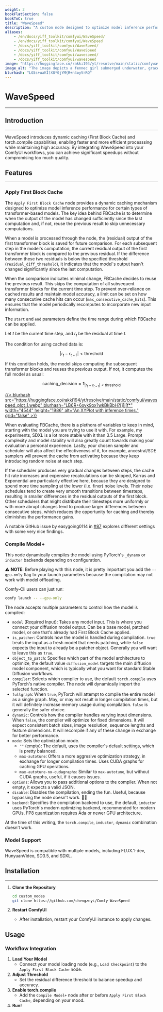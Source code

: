 ```yaml
---
weight: 3
bookFlatSection: false
bookToC: true
title: "WaveSpeed"
description: "A custom node designed to optimize model inference performance in ComfyUI."
aliases:
    - /en/docs/yiff_toolkit/comfyui/WaveSpeed/
    - /en/docs/yiff_toolkit/comfyui/WaveSpeed
    - /docs/yiff_toolkit/comfyui/WaveSpeed/
    - /docs/yiff_toolkit/comfyui/WaveSpeed
    - /docs/yiff_toolkit/comfyui/wavespeed/
    - /docs/yiff_toolkit/comfyui/wavespeed
image: "https://huggingface.co/rakki194/yt/resolve/main/static/comfywave_resized.webp"
image_alt: "The image depicts a fennec girl submerged underwater, gracefully swimming beneath the surface. She has blonde, slightly tousled hair, large fennec-like ears with white fur at the tips, and a bushy, cream-colored tail. She is dressed in a dark blue oversized jacket, which drapes loosely over her form, and wears black shoes. Her expression is calm and serene as she gazes toward the viewer, with small bubbles escaping toward the water's surface, which is illuminated by soft sunlight filtering from above. The deep blue hue of the surrounding water contrasts with her light fur and clothing, creating a visually striking composition that conveys a tranquil and dreamlike atmosphere."
blurhash: "LG5s+uaKI]X8*0jYM{R+n4oyVrRQ"
---
```


<!--markdownlint-disable MD025 MD033 MD038 -->

# WaveSpeed

---

## Introduction

---

WaveSpeed introduces dynamic caching (First Block Cache) and torch.compile capabilities, enabling faster and more efficient processsing while maintaining high accuracy. By integrating WaveSpeed into your ComfyUI workflows, you can achieve significant speedups without compromising too much quality.

## Features

---

### Apply First Block Cache

The `Apply First Block Cache` node provides a dynamic caching mechanism designed to optimize model inference performance for certain types of transformer-based models. The key idea behind FBCache is to determine when the output of the model has changed sufficiently since the last computation and, if not, reuse the previous result to skip unnecessary computations.

When a model is processed through the node, the (residual) output of the first transformer block is saved for future comparison. For each subsequent step in the model's computation, the current residual output of the first transformer block is compared to the previous residual. If the difference between these two residuals is below the specified threshold (`residual_diff_threshold`), it indicates that the model's output hasn't changed significantly since the last computation.

When the comparison indicates minimal change, FBCache decides to reuse the previous result. This skips the computation of all subsequent transformer blocks for the current time step. To prevent over-reliance on cached results and maintain model accuracy, a limit can be set on how many consecutive cache hits can occur (`max_consecutive_cache_hits`). This ensures that the model periodically recomputes to incorporate new input information.

The `start` and `end` parameters define the time range during which FBCache can be applied.

Let $t$ be the current time step, and $r_t$ be the residual at time $t$.

The condition for using cached data is:

$$
|r_t - r_{t-1}| < \text{threshold}
$$

If this condition holds, the model skips computing the subsequent transformer blocks and reuses the previous output. If not, it computes the full model as usual:

$$
\text{caching_decision} = \mathbf{1}_{|r_t - r_{t-1}| < \text{threshold}}
$$

<a href="https://huggingface.co/rakki194/yt/resolve/main/static/comfyui/wavespeed_plot_1.png">
{{< blurhash
  src="https://huggingface.co/rakki194/yt/resolve/main/static/comfyui/wavespeed_plot_1.webp"
  blurhash="LB6R+6ovk9ox?wkBkBbH?[j]j[f*"
  width="4544"
  height="1986"
  alt="An XYPlot with inference times."
  grid="false"
>}}
</a>

When evaluating FBCache, there is a plethora of variables to keep in mind, starting with the model you are trying to use it with. For example, my experiments, SDXL is a lot more stable with it than 3.5 Large. Prompt complexity and model stability will also greatly count towards making your evaluation a personal experience. Lastly, your chosen sampler and scheduler will also affect the effectiveness of it, for example, ancestral/SDE samplers will prevent the cache from activating because they keep introducing random noise at each step.

If the scheduler produces very gradual changes between steps, the cache hit rate increases and expensive recalculations can be skipped, Karras and Exponential are particularly effective here, because they are designed to spend more time sampling at the lower (i.e. finer) noise levels. Their noise schedules tend to create very smooth transitions between timesteps, resulting in smaller differences in the residual outputs of the first block. Other schedulers that might distribute their timesteps more uniformly or with more abrupt changes tend to produce larger differences between consecutive steps, which reduces the opportunity for caching and thereby diminishes the performance gains.

A notable GitHub issue by easygoing0114 in [#87](https://github.com/chengzeyi/Comfy-WaveSpeed/issues/87) explores different settings with some very nice findings.

### Compile Model+

This node dynamically compiles the model using PyTorch's `_dynamo` or `inductor` backends depending on configuration.

⚠️ **NOTE**: Before playing with this node, it is pretty important you add the `--gpu-only` flag to your launch parameters because the compilation may not work with model offloading.

Comfy-Cli users can just run:

```bash
comfy launch -- --gpu-only
```

The node accepts multiple parameters to control how the model is compiled:

- `model` (Required Input): Takes any model input. This is where you connect your diffusion model output. Can be a base model, patched model, or one that's already had First Block Cache applied.
- `is_patcher`: Controls how the model is handled during compilation. `true` treats the input as a fresh model that needs patching, while `false` expects the input to already be a patcher object. Generally you will want to leave this as `true`.
- `object_to_patch`: Specifies which part of the model architecture to optimize, the default value `diffusion_model` targets the main diffusion model component, which is typically what you want for standard Stable Diffusion workflows.
- `compiler`: Selects which compiler to use, the default `torch.compile` uses PyTorch's native compiler. The node will dynamically import the selected function.
- `fullgraph`: When `true`, PyTorch will attempt to compile the entire model as a single graph. May, or may not result in longer compilation times, but it will definitely increase memory usage during compilation. `false` is generally the safer choice.
- `dynamic`: Controls how the compiler handles varying input dimensions.
    When `false`, the compiler will optimize for fixed dimensions. It will expect consistent batch sizes, image resolution, sequence lengths and feature dimensions. It will recompile if any of these change in exchange for better performance.
- `mode`: Sets the optimization mode.
  - `""` (empty): The default, uses the compiler's default settings, which is pretty balanced.
  - `max-autotune`: Offers a more aggresive optimization strategy, in exchange for longer compilation times. Uses CUDA graphs for caching GPU operations.
  - `max-autotune-no-cudagraphs`: Similar to `max-autotune`, but without CUDA graphs, useful, if it causes issues.
- `options`: Allows you to pass additional options to the compiler. When not empty, it expects a valid JSON.
- `disable`: Disables the compilation, ending the fun. Useful, because bypassing the node doesn't work. 🤷‍♂️
- `backend`: Specifies the compilation backend to use, the default, `inductor` uses PyTorch's modern optimizing backend, recommended for modern GPUs. FP8 quantization requires Ada or newer GPU architecture.

At the time of this writing, the `torch.compile`, `inductor`, `dynamic` combination doesn't work.

<!--
#### `option` Options

Tuning Settings

```json
{
    "max_autotune": true,
    "max_autotune_depth": 5,
    "optimize_ctx": true
}
```

```json
{
    "max_autotune": true,
    "max_autotune_depth": 5,
    "optimize_ctx": true,
    "use_runtime_fusion": true,
    "size_asserts": false,
    "max_parallel_chunks": 8
}
```

Memory Optimization

```json
{
    "max_autotune": true,
    "min_memory": true,
    "max_recursive_depth": 3
}
```

Debug

```json
{
    "debug": true,
    "trace.enabled": true,
    "trace.graph_diagram": true
}
```
-->

<!-- ⚠️ TODO: Benchmarking -->

### Model Support

WaveSpeed is compatible with multiple models, including FLUX.1-dev, HunyuanVideo, SD3.5, and SDXL.

## Installation

---

1. **Clone the Repository**

   ```bash
   cd custom_nodes
   git clone https://github.com/chengzeyi/Comfy-WaveSpeed
   ```

2. **Restart ComfyUI**
   - After installation, restart your ComfyUI instance to apply changes.

## Usage

### Workflow Integration

1. **Load Your Model**
   - Connect your model loading node (e.g., `Load Checkpoint`) to the `Apply First Block Cache` node.
2. **Adjust Threshold**
   - Set the residual difference threshold to balance speedup and accuracy.
3. **Enable torch.compile**
   - Add the `Compile Model+` node after or before `Apply First Block Cache`, depending on your mood.
4. **Run!**

<!--

### Example Workflows
- **FLUX.1-dev**: `workflows/flux.json`
- **HunyuanVideo**: `workflows/hunyuan_video.json`
- **SD3.5**: `workflows/sd3.5.json`

-->

